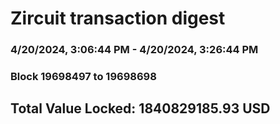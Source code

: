 # Zircuit transaction digest
### 4/20/2024, 3:06:44 PM - 4/20/2024, 3:26:44 PM
### Block 19698497 to 19698698

## Total Value Locked: 1840829185.93 USD

